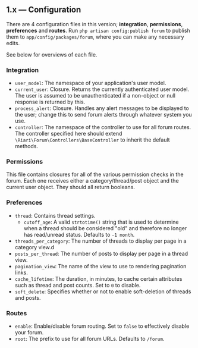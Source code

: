 ## 1.x — Configuration

There are 4 configuration files in this version; **integration**, **permissions**, **preferences** and **routes**. Run `php artisan config:publish forum` to publish them to `app/config/packages/forum`, where you can make any necessary edits.

See below for overviews of each file.

### Integration

* `user_model`: The namespace of your application's user model.
* `current_user`: Closure. Returns the currently authenticated user model. The user is assumed to be unauthenticated if a non-object or null response is returned by this.
* `process_alert`: Closure. Handles any alert messages to be displayed to the user; change this to send forum alerts through whatever system you use.
* `controller`: The namespace of the controller to use for all forum routes. The controller specified here should extend `\Riari\Forum\Controllers\BaseController` to inherit the default methods.

### Permissions

This file contains closures for all of the various permission checks in the forum. Each one receives either a category/thread/post object and the current user object. They should all return booleans.

### Preferences

* `thread`: Contains thread settings.
  * `cutoff_age`: A valid `strtotime()` string that is used to determine when a thread should be considered "old" and therefore no longer has read/unread status. Defaults to `-1 month`.
* `threads_per_category`: The number of threads to display per page in a category view.d
* `posts_per_thread`: The number of posts to display per page in a thread view.
* `pagination_view`: The name of the view to use to rendering pagination links.
* `cache_lifetime`: The duration, in minutes, to cache certain attributes such as thread and post counts. Set to `0` to disable.
* `soft_delete`: Specifies whether or not to enable soft-deletion of threads and posts.

### Routes

* `enable`: Enable/disable forum routing. Set to `false` to effectively disable your forum.
* `root`: The prefix to use for all forum URLs. Defaults to `/forum`.
